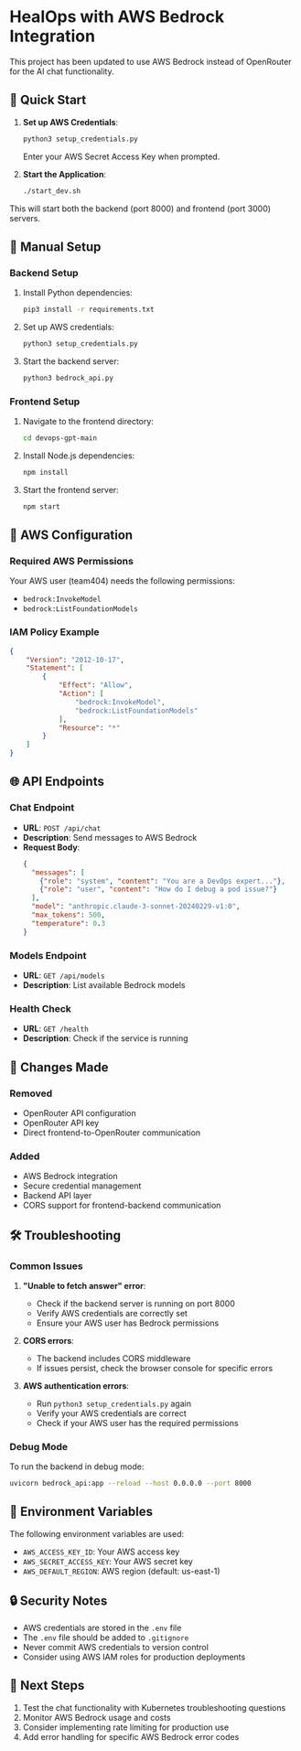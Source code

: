 # HealOps with AWS Bedrock Integration

This project has been updated to use AWS Bedrock instead of OpenRouter for the AI chat functionality.

## 🚀 Quick Start

1. **Set up AWS Credentials**:
   ```bash
   python3 setup_credentials.py
   ```
   Enter your AWS Secret Access Key when prompted.

2. **Start the Application**:
   ```bash
   ./start_dev.sh
   ```

This will start both the backend (port 8000) and frontend (port 3000) servers.

## 🔧 Manual Setup

### Backend Setup
1. Install Python dependencies:
   ```bash
   pip3 install -r requirements.txt
   ```

2. Set up AWS credentials:
   ```bash
   python3 setup_credentials.py
   ```

3. Start the backend server:
   ```bash
   python3 bedrock_api.py
   ```

### Frontend Setup
1. Navigate to the frontend directory:
   ```bash
   cd devops-gpt-main
   ```

2. Install Node.js dependencies:
   ```bash
   npm install
   ```

3. Start the frontend server:
   ```bash
   npm start
   ```

## 🔐 AWS Configuration

### Required AWS Permissions
Your AWS user (team404) needs the following permissions:
- `bedrock:InvokeModel`
- `bedrock:ListFoundationModels`

### IAM Policy Example
```json
{
    "Version": "2012-10-17",
    "Statement": [
        {
            "Effect": "Allow",
            "Action": [
                "bedrock:InvokeModel",
                "bedrock:ListFoundationModels"
            ],
            "Resource": "*"
        }
    ]
}
```

## 🌐 API Endpoints

### Chat Endpoint
- **URL**: `POST /api/chat`
- **Description**: Send messages to AWS Bedrock
- **Request Body**:
  ```json
  {
    "messages": [
      {"role": "system", "content": "You are a DevOps expert..."},
      {"role": "user", "content": "How do I debug a pod issue?"}
    ],
    "model": "anthropic.claude-3-sonnet-20240229-v1:0",
    "max_tokens": 500,
    "temperature": 0.3
  }
  ```

### Models Endpoint
- **URL**: `GET /api/models`
- **Description**: List available Bedrock models

### Health Check
- **URL**: `GET /health`
- **Description**: Check if the service is running

## 🔄 Changes Made

### Removed
- OpenRouter API configuration
- OpenRouter API key
- Direct frontend-to-OpenRouter communication

### Added
- AWS Bedrock integration
- Secure credential management
- Backend API layer
- CORS support for frontend-backend communication

## 🛠️ Troubleshooting

### Common Issues

1. **"Unable to fetch answer" error**:
   - Check if the backend server is running on port 8000
   - Verify AWS credentials are correctly set
   - Ensure your AWS user has Bedrock permissions

2. **CORS errors**:
   - The backend includes CORS middleware
   - If issues persist, check the browser console for specific errors

3. **AWS authentication errors**:
   - Run `python3 setup_credentials.py` again
   - Verify your AWS credentials are correct
   - Check if your AWS user has the required permissions

### Debug Mode
To run the backend in debug mode:
```bash
uvicorn bedrock_api:app --reload --host 0.0.0.0 --port 8000
```

## 📝 Environment Variables

The following environment variables are used:
- `AWS_ACCESS_KEY_ID`: Your AWS access key
- `AWS_SECRET_ACCESS_KEY`: Your AWS secret key
- `AWS_DEFAULT_REGION`: AWS region (default: us-east-1)

## 🔒 Security Notes

- AWS credentials are stored in the `.env` file
- The `.env` file should be added to `.gitignore`
- Never commit AWS credentials to version control
- Consider using AWS IAM roles for production deployments

## 🎯 Next Steps

1. Test the chat functionality with Kubernetes troubleshooting questions
2. Monitor AWS Bedrock usage and costs
3. Consider implementing rate limiting for production use
4. Add error handling for specific AWS Bedrock error codes 